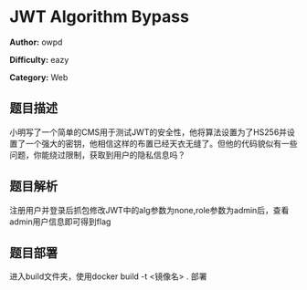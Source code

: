 # JWT Algorithm Bypass

**Author:** owpd

**Difficulty:** eazy

**Category:** Web

## 题目描述

小明写了一个简单的CMS用于测试JWT的安全性，他将算法设置为了HS256并设置了一个强大的密钥，他相信这样的布置已经天衣无缝了。但他的代码貌似有一些问题，你能绕过限制，获取到用户的隐私信息吗？

## 题目解析

注册用户并登录后抓包修改JWT中的alg参数为none,role参数为admin后，查看admin用户信息即可得到flag

## 题目部署
进入build文件夹，使用docker build -t <镜像名> . 部署
